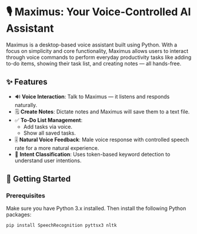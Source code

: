 # 🎙️ Maximus: Your Voice-Controlled AI Assistant

Maximus is a desktop-based voice assistant built using Python. With a focus on simplicity and core functionality, Maximus allows users to interact through voice commands to perform everyday productivity tasks like adding to-do items, showing their task list, and creating notes — all hands-free.

## ✨ Features

- 🔊 **Voice Interaction**: Talk to Maximus — it listens and responds naturally.
- 🗒️ **Create Notes**: Dictate notes and Maximus will save them to a text file.
- ✅ **To-Do List Management**:
  - Add tasks via voice.
  - Show all saved tasks.
- 🎚️ **Natural Voice Feedback**: Male voice response with controlled speech rate for a more natural experience.
- 🧠 **Intent Classification**: Uses token-based keyword detection to understand user intentions.

## 🚀 Getting Started

### Prerequisites

Make sure you have Python 3.x installed. Then install the following Python packages:

```bash
pip install SpeechRecognition pyttsx3 nltk
